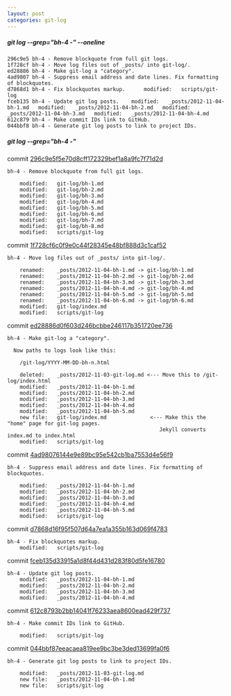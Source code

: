 ```yaml
---
layout: post
categories: git-log 
---
```



##### git log --grep="bh-4 -" --oneline

    296c9e5 bh-4 - Remove blockquote from full git logs.
    1f728cf bh-4 - Move log files out of _posts/ into git-log/.
    ed28886 bh-4 - Make git-log a "category".
    4ad9807 bh-4 - Suppress email address and date lines. Fix formatting of blockquotes.
    d7868d1 bh-4 - Fix blockquotes markup.  	modified:   scripts/git-log
    fceb135 bh-4 - Update git log posts.  	modified:   _posts/2012-11-04-bh-1.md  	modified:   _posts/2012-11-04-bh-2.md  	modified:   _posts/2012-11-04-bh-3.md  	modified:   _posts/2012-11-04-bh-4.md
    612c879 bh-4 - Make commit IDs link to GitHub.
    044bbf8 bh-4 - Generate git log posts to link to project IDs.
    


##### git log --grep="bh-4 -"

commit [296c9e5f5e70d8cff172329bef1a8a9fc7f71d2d](https://github.com/bryanhirsch/bryanhirsch.github.com/commit/296c9e5f5e70d8cff172329bef1a8a9fc7f71d2d)

    bh-4 - Remove blockquote from full git logs.
    
     	modified:   git-log/bh-1.md
     	modified:   git-log/bh-2.md
     	modified:   git-log/bh-3.md
     	modified:   git-log/bh-4.md
     	modified:   git-log/bh-5.md
     	modified:   git-log/bh-6.md
     	modified:   git-log/bh-7.md
     	modified:   git-log/bh-8.md
     	modified:   scripts/git-log

commit [1f728cf6c0f9e0c44f28345e48bf888d3c1caf52](https://github.com/bryanhirsch/bryanhirsch.github.com/commit/1f728cf6c0f9e0c44f28345e48bf888d3c1caf52)

    bh-4 - Move log files out of _posts/ into git-log/.
    
     	renamed:    _posts/2012-11-04-bh-1.md -> git-log/bh-1.md
     	renamed:    _posts/2012-11-04-bh-2.md -> git-log/bh-2.md
     	renamed:    _posts/2012-11-04-bh-3.md -> git-log/bh-3.md
     	renamed:    _posts/2012-11-04-bh-4.md -> git-log/bh-4.md
     	renamed:    _posts/2012-11-04-bh-5.md -> git-log/bh-5.md
     	renamed:    _posts/2012-11-04-bh-6.md -> git-log/bh-6.md
     	modified:   git-log/index.md
     	modified:   scripts/git-log

commit [ed28886d0f603d246bcbbe246117b351720ee736](https://github.com/bryanhirsch/bryanhirsch.github.com/commit/ed28886d0f603d246bcbbe246117b351720ee736)

    bh-4 - Make git-log a "category".
    
      Now paths to logs look like this:
    
        /git-log/YYYY-MM-DD-bh-n.html
    
     	deleted:    _posts/2012-11-03-git-log.md <--- Move this to /git-log/index.html
     	modified:   _posts/2012-11-04-bh-1.md
     	modified:   _posts/2012-11-04-bh-2.md
     	modified:   _posts/2012-11-04-bh-3.md
     	modified:   _posts/2012-11-04-bh-4.md
     	modified:   _posts/2012-11-04-bh-5.md
     	new file:   git-log/index.md              <--- Make this the "home" page for git-log pages.
                                                     Jekyll converts index.md to index.html
     	modified:   scripts/git-log

commit [4ad98076144e9e89bc95e542cb1ba7553d4e56f9](https://github.com/bryanhirsch/bryanhirsch.github.com/commit/4ad98076144e9e89bc95e542cb1ba7553d4e56f9)

    bh-4 - Suppress email address and date lines. Fix formatting of blockquotes.
    
     	modified:   _posts/2012-11-04-bh-1.md
     	modified:   _posts/2012-11-04-bh-2.md
     	modified:   _posts/2012-11-04-bh-3.md
     	modified:   _posts/2012-11-04-bh-4.md
     	modified:   _posts/2012-11-04-bh-5.md
     	modified:   scripts/git-log

commit [d7868d16f95f507d64a7ea1a355b163d069f4783](https://github.com/bryanhirsch/bryanhirsch.github.com/commit/d7868d16f95f507d64a7ea1a355b163d069f4783)

    bh-4 - Fix blockquotes markup.
     	modified:   scripts/git-log

commit [fceb135d33915a1d8f44d431d283f80d5fe16780](https://github.com/bryanhirsch/bryanhirsch.github.com/commit/fceb135d33915a1d8f44d431d283f80d5fe16780)

    bh-4 - Update git log posts.
     	modified:   _posts/2012-11-04-bh-1.md
     	modified:   _posts/2012-11-04-bh-2.md
     	modified:   _posts/2012-11-04-bh-3.md
     	modified:   _posts/2012-11-04-bh-4.md

commit [612c8793b2bb14041f76233aea8600ead429f737](https://github.com/bryanhirsch/bryanhirsch.github.com/commit/612c8793b2bb14041f76233aea8600ead429f737)

    bh-4 - Make commit IDs link to GitHub.
    
     	modified:   scripts/git-log

commit [044bbf87eeacaea819ee9bc3be3ded13699fa0f6](https://github.com/bryanhirsch/bryanhirsch.github.com/commit/044bbf87eeacaea819ee9bc3be3ded13699fa0f6)

    bh-4 - Generate git log posts to link to project IDs.
    
     	modified:   _posts/2012-11-03-git-log.md
     	new file:   _posts/2012-11-04-bh-1.md
     	new file:   scripts/git-log

